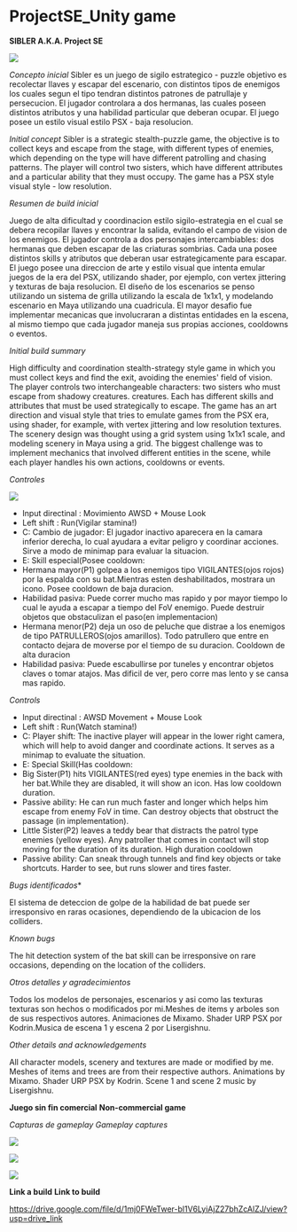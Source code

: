 # ProjectSE_Unity game
**SIBLER A.K.A. Project SE**

![](https://raw.githubusercontent.com/Jemuth/ProjectSE_UnityCoderhouse/main/Images/Sibler1.jpg)

*Concepto inicial*
Sibler es un juego de sigilo estrategico - puzzle objetivo es recolectar llaves y escapar del escenario, con distintos tipos de enemigos los cuales segun el tipo tendran distintos patrones de patrullaje y persecucion. El jugador controlara a dos hermanas,
las cuales poseen distintos atributos y una habilidad particular que deberan ocupar. El juego posee un estilo visual estilo PSX - baja resolucion.

*Initial concept*
Sibler is a strategic stealth-puzzle game, the objective is to collect keys and escape from the stage, with different types of enemies, which depending on the type will have different patrolling and chasing patterns. The player will control two sisters,
which have different attributes and a particular ability that they must occupy. The game has a PSX style visual style - low resolution.

*Resumen de build inicial*

Juego de alta dificultad y coordinacion estilo sigilo-estrategia en el cual se debera recopilar llaves y encontrar la salida, evitando el campo de vision de los enemigos. El jugador controla a dos personajes intercambiables: dos hermanas que deben escapar de las criaturas
sombrias. Cada una posee distintos skills y atributos que deberan usar estrategicamente para escapar. El juego posee una direccion de arte y estilo visual que intenta emular juegos de la era del PSX, utilizando shader, por ejemplo, con 
vertex jittering y texturas de baja resolucion. El diseño de los escenarios se penso utilizando un sistema de grilla utilizando la escala de 1x1x1, y modelando escenario en Maya utilizando una cuadricula.
El mayor desafio fue implementar mecanicas que involucraran a distintas entidades en la escena, al mismo tiempo que cada jugador maneja sus propias acciones, cooldowns o eventos.

*Initial build summary*

High difficulty and coordination stealth-strategy style game in which you must collect keys and find the exit, avoiding the enemies' field of vision. The player controls two interchangeable characters: two sisters who must escape from shadowy creatures.
creatures. Each has different skills and attributes that must be used strategically to escape. The game has an art direction and visual style that tries to emulate games from the PSX era, using shader, for example, with 
vertex jittering and low resolution textures. The scenery design was thought using a grid system using 1x1x1 scale, and modeling scenery in Maya using a grid.
The biggest challenge was to implement mechanics that involved different entities in the scene, while each player handles his own actions, cooldowns or events.

*Controles*

![](https://raw.githubusercontent.com/Jemuth/ProjectSE_UnityCoderhouse/main/Images/Sibler2.jpg)

- Input directinal : Movimiento AWSD + Mouse Look
- Left shift : Run(Vigilar stamina!)
- C: Cambio de jugador: El jugador inactivo aparecera en la camara inferior derecha, lo cual ayudara a evitar peligro y coordinar acciones. Sirve a modo de minimap para evaluar la situacion.
- E: Skill especial(Posee cooldown: 
- Hermana mayor(P1) golpea a los enemigos tipo VIGILANTES(ojos rojos) por la espalda con su bat.Mientras esten deshabilitados, mostrara un icono. Posee cooldown de baja duracion.
- Habilidad pasiva: Puede correr mucho mas rapido y por mayor tiempo lo cual le ayuda a escapar a tiempo del FoV enemigo. Puede destruir objetos que obstaculizan el paso(en implementacion)
- Hermana menor(P2) deja un oso de peluche que distrae a los enemigos de tipo PATRULLEROS(ojos amarillos). Todo patrullero que entre en contacto dejara de moverse por el tiempo de su duracion. Cooldown de alta duracion
- Habilidad pasiva: Puede escabullirse por tuneles y encontrar objetos claves o tomar atajos. Mas dificil de ver, pero corre mas lento y se cansa mas rapido.

*Controls*

- Input directinal : AWSD Movement + Mouse Look
- Left shift : Run(Watch stamina!)
- C: Player shift: The inactive player will appear in the lower right camera, which will help to avoid danger and coordinate actions. It serves as a minimap to evaluate the situation.
- E: Special Skill(Has cooldown: 
- Big Sister(P1) hits VIGILANTES(red eyes) type enemies in the back with her bat.While they are disabled, it will show an icon. Has low cooldown duration.
- Passive ability: He can run much faster and longer which helps him escape from enemy FoV in time. Can destroy objects that obstruct the passage (in implementation).
- Little Sister(P2) leaves a teddy bear that distracts the patrol type enemies (yellow eyes). Any patroller that comes in contact will stop moving for the duration of its duration. High duration cooldown
- Passive ability: Can sneak through tunnels and find key objects or take shortcuts. Harder to see, but runs slower and tires faster.


*Bugs identificados**

El sistema de deteccion de golpe de la habilidad de bat puede ser irresponsivo en raras ocasiones, dependiendo de la ubicacion de los colliders.

*Known bugs*

The hit detection system of the bat skill can be irresponsive on rare occasions, depending on the location of the colliders.

*Otros detalles y agradecimientos*

Todos los modelos de personajes, escenarios y asi como las texturas texturas son hechos o modificados por mi.Meshes de items y arboles son de sus respectivos autores. Animaciones de Mixamo. Shader URP PSX por Kodrin.Musica de escena 1 y escena 2 por Lisergishnu.

*Other details and acknowledgements*

All character models, scenery and textures are made or modified by me. Meshes of items and trees are from their respective authors. Animations by Mixamo. Shader URP PSX by Kodrin. Scene 1 and scene 2 music by Lisergishnu.

**Juego sin fin comercial**
**Non-commercial game**

*Capturas de gameplay*
*Gameplay captures*

![](https://raw.githubusercontent.com/Jemuth/ProjectSE_UnityCoderhouse/main/Images/Sibler3.jpg)

![](https://raw.githubusercontent.com/Jemuth/ProjectSE_UnityCoderhouse/main/Images/Sibler4.jpg)

![](https://raw.githubusercontent.com/Jemuth/ProjectSE_UnityCoderhouse/main/Images/Sibler5.jpg)

**Link a build**
**Link to build**

https://drive.google.com/file/d/1mj0FWeTwer-bl1V6LyiAjZ27bhZcAlZJ/view?usp=drive_link




